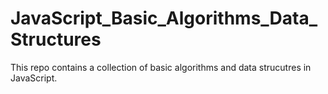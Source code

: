 # JavaScript_Basic_Algorithms_Data_Structures
This repo contains a collection of basic algorithms and data strucutres in JavaScript.